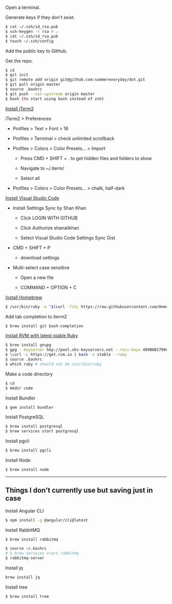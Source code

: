 Open a terminal.

Generate keys if they don't exist.

```bash
$ cat ~/.ssh/id_rsa.pub
$ ssh-keygen -t rsa # ↵
$ cat ~/.ssh/id_rsa.pub
$ touch ~/.ssh/config
```

Add the public key to GitHub.

Get the repo.

```bash
$ cd
$ git init
$ git remote add origin git@github.com:summereveryday/dot.git
$ git pull origin master
$ source .bashrc
$ git push --set-upstream origin master
$ bash (to start using bash instead of zsh)
```

[Install iTerm2](https://www.iterm2.com/downloads.html)

iTerm2 > Preferences

 - Profiles > Text > Font > 16
 
 - Profiles > Terminal > check unlimited scrollback

 - Profiles > Colors > Color Presets... > Import

   - Press CMD + SHIFT + . to get hidden files and folders to show

   - Navigate to ~/.iterm/

   - Select all

 - Profiles > Colors > Color Presets... > chalk, half-dark


[Install Visual Studio Code](https://code.visualstudio.com/download)

 - Install Settings Sync by Shan Khan

   - Click LOGIN WITH GITHUB

   - Click Authorize shanalikhan

   - Select Visual Studio Code Settings Sync Gist

 - CMD + SHIFT + P

   - download settings

 - Multi-select case sensitive

   - Open a new file

   - COMMAND + OPTION + C

[Install Homebrew](https://brew.sh/)

```bash
$ /usr/bin/ruby -e "$(curl -fsSL https://raw.githubusercontent.com/Homebrew/install/master/install)"
```

Add tab completion to iterm2
```bash
$ brew install git bash-completion
```

[Install RVM with latest stable Ruby](https://usabilityetc.com/articles/ruby-on-mac-os-x-with-rvm/)

```bash
$ brew install gnupg
$ gpg --keyserver hkp://pool.sks-keyservers.net --recv-keys 409B6B1796C275462A1703113804BB82D39DC0E3 7D2BAF1CF37B13E2069D6956105BD0E739499BDB
$ \curl -L https://get.rvm.io | bash -s stable --ruby
$ source .bashrc
$ which ruby # should not be /usr/bin/ruby
```

Make a code directory

```bash
$ cd
$ mkdir code
```

Install Bundler

```bash
$ gem install bundler
```

Install PostgreSQL

```bash
$ brew install postgresql
$ brew services start postgresql
```

Install pgcli

```bash
$ brew install pgcli
```

Install Node

```bash
$ brew install node
```

-------------------
Things I don't currently use but saving just in case
-------------------


Install Angular CLI

```bash
$ npm install -g @angular/cli@latest
```

Install RabbitMQ

```bash
$ brew install rabbitmq
```

```bash
$ source ~/.bashrc
# $ brew services start rabbitmq
$ rabbitmq-server
```

Install jq

```bash
brew install jq
```

Install tree

```bash
$ brew install tree
```


